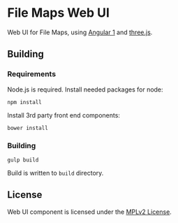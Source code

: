 # File Maps Web UI

Web UI for File Maps, using [Angular 1][2] and [three.js][3].

## Building

### Requirements

Node.js is required. Install needed packages for node:

    npm install

Install 3rd party front end components:

    bower install

### Building

    gulp build

Build is written to `build` directory.

## License

Web UI component is licensed under the [MPLv2 License][1].

[1]: https://github.com/filemaps/filemaps-webui/blob/master/LICENSE
[2]: https://angularjs.org
[3]: https://threejs.org
